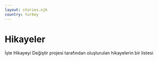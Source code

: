 ```yaml
---
layout: stories.njk
country: turkey
---
```

# Hikayeler
İşte Hikayeyi Değiştir projesi tarafından oluşturulan hikayelerin bir listesi
